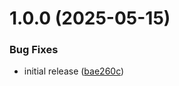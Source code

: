 # 1.0.0 (2025-05-15)


### Bug Fixes

* initial release ([bae260c](https://github.com/adobe/helix-deploy-plugin-webpack/commit/bae260c4bc46fb3cf414b377029675f014e94ac5))
